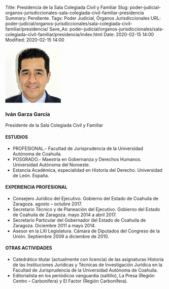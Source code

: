 Title: Presidencia de la Sala Colegiada Civil y Familiar
Slug: poder-judicial-organos-jurisdiccionales-sala-colegiada-civil-familiar-presidencia
Summary: Pendiente.
Tags: Poder Judicial, Órganos Jurisdiccionales
URL: poder-judicial/organos-jurisdiccionales/sala-colegiada-civil-familiar/presidencia/
Save_As: poder-judicial/organos-jurisdiccionales/sala-colegiada-civil-familiar/presidencia/index.html
Date: 2020-02-15 14:00
Modified: 2020-02-15 14:00


![Iván Garza García](ivan-garza-garcia.jpg)

### Iván Garza García

Presidente de la Sala Colegiada Civil y Familiar

#### ESTUDIOS

* PROFESIONAL.- Facultad de Jurisprudencia de la Universidad Autónoma de Coahuila.
* POSGRADO.- Maestría en Gobernanza y Derechos Humanos. Universidad Autónoma del Noroeste.
* Estancia Académica, especialidad en Historia del Derecho. Universidad de León. España.

#### EXPERIENCIA PROFESIONAL

* Consejero Jurídico del Ejecutivo. Gobierno del Estado de Coahuila de Zaragoza. agosto – octubre 2017.
* Secretario Técnico y de Planeación del Ejecutivo. Gobierno del Estado de Coahuila de Zaragoza. mayo 2014 a abril 2017.
* Secretario Particular del Gobernador del Estado de Coahuila de Zaragoza. Diciembre 2011 a mayo 2014.
* Asesor en la LXI Legislatura. Cámara de Diputados del Congreso de la Unión. Septiembre 2009 a diciembre de 2010.

#### OTRAS ACTIVIDADES

* Catedrático titular (actualmente con licencia) de las asignaturas Historia de las Instituciones Jurídicas y Técnicas de Investigación Jurídica en la Facultad de Jurisprudencia de la Universidad Autónoma de Coahuila.
* Editorialista en los periódicos vanguardia (saltillo), La Presa (Región Centro – Carbonífera) y El Factor (Región Carbonífera).
